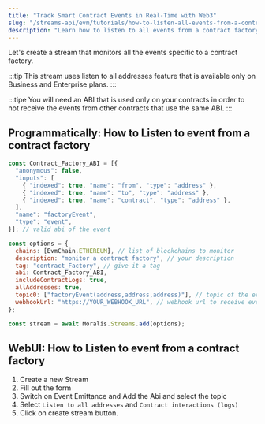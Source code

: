 ```yaml
---
title: "Track Smart Contract Events in Real-Time with Web3"
slug: "/streams-api/evm/tutorials/how-to-listen-all-events-from-a-contract-factory"
description: "Learn how to listen to all events from a contract factory using Moralis Streams API."
---
```


Let's create a stream that monitors all the events specific to a contract factory.

:::tip
This stream uses listen to all addresses feature that is available only on Business and Enterprise plans.
:::

:::tipe
You will need an ABI that is used only on your contracts in order to not receive the events from other contracts that use the same ABI.
:::

## Programmatically: How to Listen to event from a contract factory

```javascript
const Contract_Factory_ABI = [{
  "anonymous": false,
  "inputs": [
    { "indexed": true, "name": "from", "type": "address" },
    { "indexed": true, "name": "to", "type": "address" },
    { "indexed": true, "name": "contract", "type": "address" },
  ],
  "name": "factoryEvent",
  "type": "event",
}]; // valid abi of the event

const options = {
  chains: [EvmChain.ETHEREUM], // list of blockchains to monitor
  description: "monitor a contract factory", // your description
  tag: "contract_Factory", // give it a tag
  abi: Contract_Factory_ABI,
  includeContractLogs: true,
  allAddresses: true,
  topic0: ["factoryEvent(address,address,address)"], // topic of the event
  webhookUrl: "https://YOUR_WEBHOOK_URL", // webhook url to receive events,
};

const stream = await Moralis.Streams.add(options);
```

## WebUI: How to Listen to event from a contract factory 

1. Create a new Stream
2. Fill out the form
3. Switch on Event Emittance and Add the Abi and select the topic
4. Select `Listen to all addresses` and `Contract interactions (logs)`
5. Click on create stream button.
